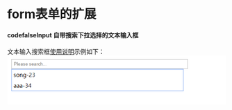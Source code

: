 # form表单的扩展
#### codefalseInput 自带搜索下拉选择的文本输入框
文本输入搜索框[使用说明](https://github.com/codefalse/codefalse-form/wiki/CodefalseInput使用说明)示例如下：
![文本输入框](./snapshot/input.png)
